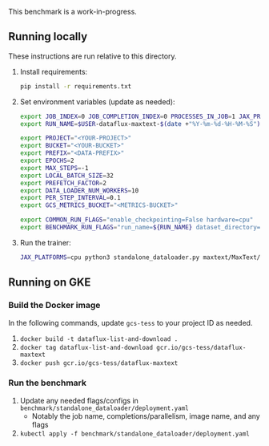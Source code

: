 This benchmark is a work-in-progress.

## Running locally

These instructions are run relative to this directory.

1.  Install requirements:
    ```sh
    pip install -r requirements.txt
    ```
2.  Set environment variables (update as needed):
    ```sh
    export JOB_INDEX=0 JOB_COMPLETION_INDEX=0 PROCESSES_IN_JOB=1 JAX_PROCESS_COUNT=1 JAX_COORDINATOR_ADDRESS=localhost
    export RUN_NAME=$USER-dataflux-maxtext-$(date +"%Y-%m-%d-%H-%M-%S")

    export PROJECT="<YOUR-PROJECT>"
    export BUCKET="<YOUR-BUCKET>"
    export PREFIX="<DATA-PREFIX>"
    export EPOCHS=2
    export MAX_STEPS=-1
    export LOCAL_BATCH_SIZE=32
    export PREFETCH_FACTOR=2
    export DATA_LOADER_NUM_WORKERS=10
    export PER_STEP_INTERVAL=0.1
    export GCS_METRICS_BUCKET="<METRICS-BUCKET>"

    export COMMON_RUN_FLAGS="enable_checkpointing=False hardware=cpu"
    export BENCHMARK_RUN_FLAGS="run_name=${RUN_NAME} dataset_directory=${DATASET_DIRECTORY} epochs=${EPOCHS} max_steps=${MAX_STEPS} local_batch_size=${LOCAL_BATCH_SIZE} prefetch_factor=${PREFETCH_FACTOR} data_loader_num_workers=${DATA_LOADER_NUM_WORKERS} per_step_interval=${PER_STEP_INTERVAL} gcs_metrics_bucket=${GCS_METRICS_BUCKET}"                  
    ```
3.  Run the trainer:
    ```sh
    JAX_PLATFORMS=cpu python3 standalone_dataloader.py maxtext/MaxText/configs/base.yml ${BENCHMARK_RUN_FLAGS} ${COMMON_RUN_FLAGS}
    ```

## Running on GKE

### Build the Docker image

In the following commands, update `gcs-tess` to your project ID as needed.

1. `docker build -t dataflux-list-and-download .`
2. `docker tag dataflux-list-and-download gcr.io/gcs-tess/dataflux-maxtext`
3. `docker push gcr.io/gcs-tess/dataflux-maxtext`

### Run the benchmark

1. Update any needed flags/configs in `benchmark/standalone_dataloader/deployment.yaml`
    * Notably the job name, completions/parallelism, image name, and any flags
2. `kubectl apply -f benchmark/standalone_dataloader/deployment.yaml`
